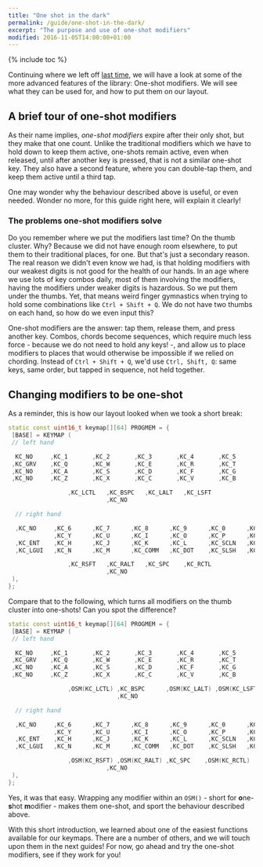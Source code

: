 ```yaml
---
title: "One shot in the dark"
permalink: /guide/one-shot-in-the-dark/
excerpt: "The purpose and use of one-shot modifiers"
modified: 2016-11-05T14:00:00+01:00
---
```


{% include toc %}

Continuing where we left off [last time](/building-your-own-layout/), we will
have a look at some of the more advanced features of the library: One-shot
modifiers. We will see what they can be used for, and how to put them on our
layout.

## A brief tour of one-shot modifiers

As their name implies, *one-shot modifiers* expire after their only shot, but
they make that one count. Unlike the traditional modifiers which we have to hold
down to keep them active, one-shots remain active, even when released, until
after another key is pressed, that is not a similar one-shot key. They also have
a second feature, where you can double-tap them, and keep them active until a
third tap.

One may wonder why the behaviour described above is useful, or even needed.
Wonder no more, for this guide right here, will explain it clearly!

### The problems one-shot modifiers solve

Do you remember where we put the modifiers last time? On the thumb cluster. Why?
Because we did not have enough room elsewhere, to put them to their traditional
places, for one. But that's just a secondary reason. The real reason we didn't
even know we had, is that holding modifiers with our weakest digits is not good
for the health of our hands. In an age where we use lots of key combos daily,
most of them involving the modifiers, having the modifiers under weaker digits
is hazardous. So we put them under the thumbs. Yet, that means weird finger
gymnastics when trying to hold some combinations like `Ctrl + Shift + Q`. We do
not have two thumbs on each hand, so how do we even input this?

One-shot modifiers are the answer: tap them, release them, and press another
key. Combos, chords become sequences, which require much less force - because we
do not need to hold any keys! -, and allow us to place modifiers to places that
would otherwise be impossible if we relied on chording. Instead of `Ctrl +
Shift + Q`, we'd use `Ctrl, Shift, Q`: same keys, same order, but tapped in
sequence, not held together.

## Changing modifiers to be one-shot

As a reminder, this is how our layout looked when we took a short break:

```c++
static const uint16_t keymap[][64] PROGMEM = {
 [BASE] = KEYMAP (
 // left hand

  KC_NO     ,KC_1       ,KC_2       ,KC_3       ,KC_4       ,KC_5       ,KC_NO
 ,KC_GRV    ,KC_Q       ,KC_W       ,KC_E       ,KC_R       ,KC_T 
 ,KC_NO     ,KC_A       ,KC_S       ,KC_D       ,KC_F       ,KC_G       ,KC_TAB
 ,KC_NO     ,KC_Z       ,KC_X       ,KC_C       ,KC_V       ,KC_B       ,KC_ESC

                 ,KC_LCTL   ,KC_BSPC   ,KC_LALT   ,KC_LSFT
                            ,KC_NO

  // right hand

  ,KC_NO     ,KC_6      ,KC_7      ,KC_8      ,KC_9      ,KC_0      ,KC_NO
             ,KC_Y      ,KC_U      ,KC_I      ,KC_O      ,KC_P      ,KC_EQL
  ,KC_ENT    ,KC_H      ,KC_J      ,KC_K      ,KC_L      ,KC_SCLN   ,KC_QUOT
  ,KC_LGUI   ,KC_N      ,KC_M      ,KC_COMM   ,KC_DOT    ,KC_SLSH   ,KC_MINS

                 ,KC_RSFT   ,KC_RALT   ,KC_SPC    ,KC_RCTL
                            ,KC_NO
 ),
};
```

Compare that to the following, which turns all modifiers on the thumb cluster
into one-shots! Can you spot the difference?

```c++
static const uint16_t keymap[][64] PROGMEM = {
 [BASE] = KEYMAP (
 // left hand

  KC_NO     ,KC_1       ,KC_2       ,KC_3       ,KC_4       ,KC_5       ,KC_NO
 ,KC_GRV    ,KC_Q       ,KC_W       ,KC_E       ,KC_R       ,KC_T 
 ,KC_NO     ,KC_A       ,KC_S       ,KC_D       ,KC_F       ,KC_G       ,KC_TAB
 ,KC_NO     ,KC_Z       ,KC_X       ,KC_C       ,KC_V       ,KC_B       ,KC_ESC

                 ,OSM(KC_LCTL) ,KC_BSPC      ,OSM(KC_LALT) ,OSM(KC_LSFT)
                               ,KC_NO

  // right hand

  ,KC_NO     ,KC_6      ,KC_7      ,KC_8      ,KC_9      ,KC_0      ,KC_NO
             ,KC_Y      ,KC_U      ,KC_I      ,KC_O      ,KC_P      ,KC_EQL
  ,KC_ENT    ,KC_H      ,KC_J      ,KC_K      ,KC_L      ,KC_SCLN   ,KC_QUOT
  ,KC_LGUI   ,KC_N      ,KC_M      ,KC_COMM   ,KC_DOT    ,KC_SLSH   ,KC_MINS

                 ,OSM(KC_RSFT) ,OSM(KC_RALT) ,KC_SPC    ,OSM(KC_RCTL)
                            ,KC_NO
 ),
};
```

Yes, it was that easy. Wrapping any modifier within an `OSM()` - short for
**o**ne-**s**hot **m**odifier - makes them one-shot, and sport the behaviour
described above.

With this short introduction, we learned about one of the easiest functions
available for our keymaps. There are a number of others, and we will touch upon
them in the next guides! For now, go ahead and try the one-shot modifiers, see
if they work for you!
